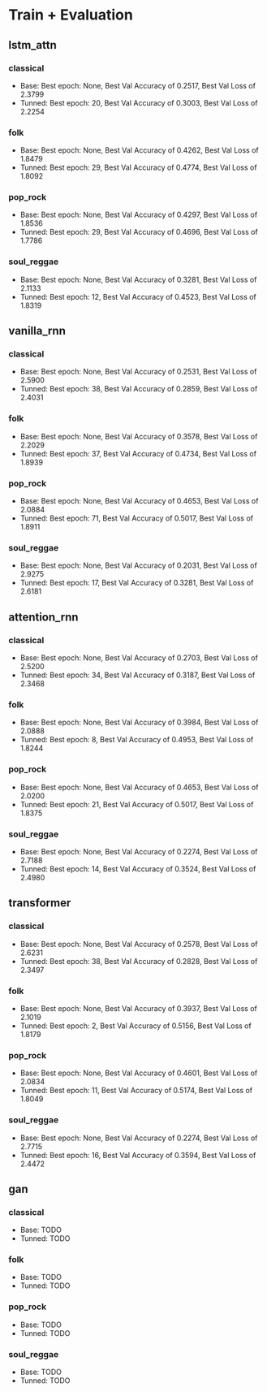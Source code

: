 # Train + Evaluation

## lstm_attn

### classical
- Base: Best epoch: None, Best Val Accuracy of 0.2517, Best Val Loss of 2.3799
- Tunned: Best epoch: 20, Best Val Accuracy of 0.3003, Best Val Loss of 2.2254


### folk
- Base: Best epoch: None, Best Val Accuracy of 0.4262, Best Val Loss of 1.8479
- Tunned: Best epoch: 29, Best Val Accuracy of 0.4774, Best Val Loss of 1.8092


### pop_rock
- Base: Best epoch: None, Best Val Accuracy of 0.4297, Best Val Loss of 1.8536
- Tunned: Best epoch: 29, Best Val Accuracy of 0.4696, Best Val Loss of 1.7786


### soul_reggae
- Base: Best epoch: None, Best Val Accuracy of 0.3281, Best Val Loss of 2.1133
- Tunned: Best epoch: 12, Best Val Accuracy of 0.4523, Best Val Loss of 1.8319


## vanilla_rnn

### classical
- Base: Best epoch: None, Best Val Accuracy of 0.2531, Best Val Loss of 2.5900
- Tunned: Best epoch: 38, Best Val Accuracy of 0.2859, Best Val Loss of 2.4031


### folk
- Base: Best epoch: None, Best Val Accuracy of 0.3578, Best Val Loss of 2.2029
- Tunned: Best epoch: 37, Best Val Accuracy of 0.4734, Best Val Loss of 1.8939


### pop_rock
- Base: Best epoch: None, Best Val Accuracy of 0.4653, Best Val Loss of 2.0884
- Tunned: Best epoch: 71, Best Val Accuracy of 0.5017, Best Val Loss of 1.8911


### soul_reggae
- Base: Best epoch: None, Best Val Accuracy of 0.2031, Best Val Loss of 2.9275
- Tunned: Best epoch: 17, Best Val Accuracy of 0.3281, Best Val Loss of 2.6181


## attention_rnn

### classical
- Base: Best epoch: None, Best Val Accuracy of 0.2703, Best Val Loss of 2.5200
- Tunned: Best epoch: 34, Best Val Accuracy of 0.3187, Best Val Loss of 2.3468


### folk
- Base: Best epoch: None, Best Val Accuracy of 0.3984, Best Val Loss of 2.0888
- Tunned: Best epoch: 8, Best Val Accuracy of 0.4953, Best Val Loss of 1.8244


### pop_rock
- Base: Best epoch: None, Best Val Accuracy of 0.4653, Best Val Loss of 2.0200
- Tunned: Best epoch: 21, Best Val Accuracy of 0.5017, Best Val Loss of 1.8375


### soul_reggae
- Base: Best epoch: None, Best Val Accuracy of 0.2274, Best Val Loss of 2.7188
- Tunned: Best epoch: 14, Best Val Accuracy of 0.3524, Best Val Loss of 2.4980


## transformer

### classical
- Base: Best epoch: None, Best Val Accuracy of 0.2578, Best Val Loss of 2.6231
- Tunned: Best epoch: 38, Best Val Accuracy of 0.2828, Best Val Loss of 2.3497


### folk
- Base: Best epoch: None, Best Val Accuracy of 0.3937, Best Val Loss of 2.1019
- Tunned: Best epoch: 2, Best Val Accuracy of 0.5156, Best Val Loss of 1.8179


### pop_rock
- Base: Best epoch: None, Best Val Accuracy of 0.4601, Best Val Loss of 2.0834
- Tunned: Best epoch: 11, Best Val Accuracy of 0.5174, Best Val Loss of 1.8049


### soul_reggae
- Base: Best epoch: None, Best Val Accuracy of 0.2274, Best Val Loss of 2.7715
- Tunned: Best epoch: 16, Best Val Accuracy of 0.3594, Best Val Loss of 2.4472


## gan

### classical
- Base: TODO
- Tunned: TODO


### folk
- Base: TODO
- Tunned: TODO


### pop_rock
- Base: TODO
- Tunned: TODO


### soul_reggae
- Base: TODO
- Tunned: TODO

